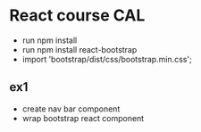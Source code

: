 # React course CAL

- run npm install
- run npm install react-bootstrap
- import  'bootstrap/dist/css/bootstrap.min.css';


## ex1 

- create nav bar component
- wrap bootstrap react component 
